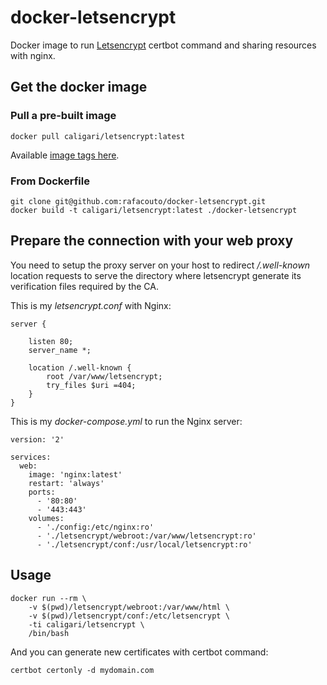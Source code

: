 
# docker-letsencrypt

Docker image to run [Letsencrypt](https://letsencrypt.org/) certbot command 
and sharing resources with nginx.

## Get the docker image

### Pull a pre-built image

    docker pull caligari/letsencrypt:latest

Available [image tags here](https://hub.docker.com/r/caligari/letsencrypt/tags/).


### From Dockerfile

    git clone git@github.com:rafacouto/docker-letsencrypt.git
    docker build -t caligari/letsencrypt:latest ./docker-letsencrypt


## Prepare the connection with your web proxy

You need to setup the proxy server on your host to redirect _/.well-known_
location requests to serve the directory where letsencrypt generate its
verification files required by the CA.

This is my _letsencrypt.conf_ with Nginx:

    server {

        listen 80;
        server_name *;

        location /.well-known {
            root /var/www/letsencrypt;
            try_files $uri =404;
        }
    }

This is my _docker-compose.yml_ to run the Nginx server:

    version: '2'

    services:
      web:
        image: 'nginx:latest'
        restart: 'always'
        ports:
          - '80:80'
          - '443:443'
        volumes:
          - './config:/etc/nginx:ro'
          - './letsencrypt/webroot:/var/www/letsencrypt:ro'
          - './letsencrypt/conf:/usr/local/letsencrypt:ro'


## Usage

    docker run --rm \
        -v $(pwd)/letsencrypt/webroot:/var/www/html \
        -v $(pwd)/letsencrypt/conf:/etc/letsencrypt \
        -ti caligari/letsencrypt \
        /bin/bash

And you can generate new certificates with certbot command:

    certbot certonly -d mydomain.com


